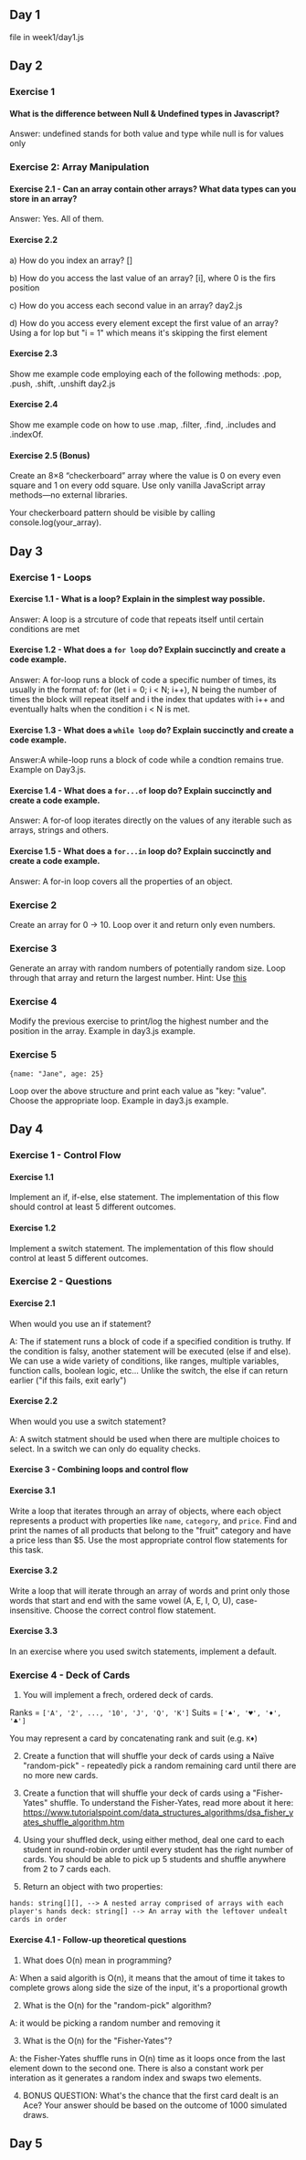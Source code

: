
## Day 1



file in week1/day1.js



## Day 2

### Exercise 1
#### What is the difference between Null & Undefined types in Javascript? 

Answer: undefined stands for both value and type while null is for values only

### Exercise 2: Array Manipulation
#### Exercise 2.1 - Can an array contain other arrays? What data types can you store in an array? 

Answer: Yes. All of them.

#### Exercise 2.2

a) How do you index an array? 
    []

b) How do you access the last value of an array? 
    [i], where 0 is the firs position

c) How do you access each second value in an array? 
    day2.js

d) How do you access every element except the first value of an array? 
    Using a for lop but "i = 1" which means it's skipping the first element

#### Exercise 2.3

Show me example code employing each of the following methods: .pop, .push, .shift, .unshift
    day2.js

#### Exercise 2.4

Show me example code on how to use .map, .filter, .find, .includes and .indexOf.

#### Exercise 2.5 (Bonus)

Create an 8×8 “checkerboard” array where the value is 0 on every even square and 1 on every odd square. Use only vanilla JavaScript array methods—no external libraries.

Your checkerboard pattern should be visible by calling console.log(your_array). 


## Day 3

### Exercise 1 - Loops
#### Exercise 1.1 - What is a loop? Explain in the simplest way possible. 

Answer: A loop is a strcuture of code that repeats itself until certain conditions are met

#### Exercise 1.2 - What does a `for loop` do? Explain succinctly and create a code example.

Answer: A for-loop runs a block of code a specific number of times, its usually in the format of: for (let i = 0; i < N; i++), N being the number of times the block will repeat itself and i the index that updates with i++ and eventually halts when the condition i < N is met.

#### Exercise 1.3 - What does a `while loop` do? Explain succinctly and create a code example.

Answer:A while-loop runs a block of code while a condtion remains true. Example on Day3.js.

#### Exercise 1.4 - What does a `for...of` loop do? Explain succinctly and create a code example.

Answer: A for-of loop iterates directly on the values of any iterable such as arrays, strings and others.

#### Exercise 1.5 - What does a `for...in` loop do? Explain succinctly and create a code example.

Answer: A for-in loop covers all the properties of an object. 

### Exercise 2

Create an array for 0 -> 10. Loop over it and return only even numbers. 

### Exercise 3

Generate an array with random numbers of potentially random size. Loop through that array and return the largest number. 
Hint: Use [this](https://www.30secondsofcode.org/js/s/random-integer-array-in-range/#:~:text=You%20can%20use%20Array.,()%20to%20make%20them%20integers.)

### Exercise 4

Modify the previous exercise to print/log the highest number and the position in the array. Example in day3.js example.

### Exercise 5

`{name: "Jane", age: 25}`

Loop over the above structure and print each value as "key: "value". Choose the appropriate loop. Example in day3.js example.



## Day 4

### Exercise 1 - Control Flow
#### Exercise 1.1

Implement an if, if-else, else statement. 
The implementation of this flow should control at least 5 different outcomes. 

#### Exercise 1.2

Implement a switch statement. 
The implementation of this flow should control at least 5 different outcomes. 

### Exercise 2 - Questions
#### Exercise 2.1

When would you use an if statement? 

A: The if statement runs a block of code if a specified condition is truthy. If the condition is falsy, another statement will be executed (else if and else). We can use a wide variety of conditions, like ranges, multiple variables, function calls, boolean logic, etc... Unlike the switch, the else if can return earlier ("if this fails, exit early")

#### Exercise 2.2

When would you use a switch statement? 

A: A switch statment should be used when there are multiple choices to select. In a switch we can only do equality checks.

#### Exercise 3 - Combining loops and control flow
#### Exercise 3.1

Write a loop that iterates through an array of objects, where each object represents a product with properties like `name`, `category`, and `price`. Find and print the names of all products that belong to the "fruit" category and have a price less than $5. Use the most appropriate control flow statements for this task.

#### Exercise 3.2

Write a loop that will iterate through an array of words and print only those words that start and end with the same vowel (A, E, I, O, U), case-insensitive. Choose the correct control flow statement.

#### Exercise 3.3

In an exercise where you used switch statements, implement a default. 

### Exercise 4 - Deck of Cards

1. You will implement a frech, ordered deck of cards. 

Ranks = `['A', '2', ..., '10', 'J', 'Q', 'K']`
Suits = `['♠', '♥', '♦', '♣']`

You may represent a card by concatenating rank and suit (e.g. `K♦`)

2. Create a function that will shuffle your deck of cards using a Naïve "random-pick" - repeatedly pick a random remaining card
until there are no more new cards. 

3. Create a function that will shuffle your deck of cards using a "Fisher-Yates" shuffle. To understand the Fisher-Yates, read more about
it here: https://www.tutorialspoint.com/data_structures_algorithms/dsa_fisher_yates_shuffle_algorithm.htm

4. Using your shuffled deck, using either method, deal one card to each student in round-robin order until every student has the right number
of cards. You should be able to pick up 5 students and shuffle anywhere from 2 to 7 cards each. 

5. Return an object with two properties: 

`
  hands: string[][], --> A nested array comprised of arrays with each player's hands
  deck: string[] --> An array with the leftover undealt cards in order
`

#### Exercise 4.1 - Follow-up theoretical questions

1. What does O(n) mean in programming? 

A: When a said algorith is O(n), it means that the amout of time it takes to complete grows along side the size of the input, it's a proportional growth

2. What is the O(n) for the "random-pick" algorithm? 

A: it would be picking a random number and removing it

3. What is the O(n) for the "Fisher-Yates"? 

A: the Fisher-Yates shuffle runs in O(n) time as it loops once from the last element down to the second one. There is also a constant work per interation as it generates a random index and swaps two elements.

4. BONUS QUESTION: What's the chance that the first card dealt is an Ace? Your answer should be based on the outcome 
of 1000 simulated draws. 

## Day 5